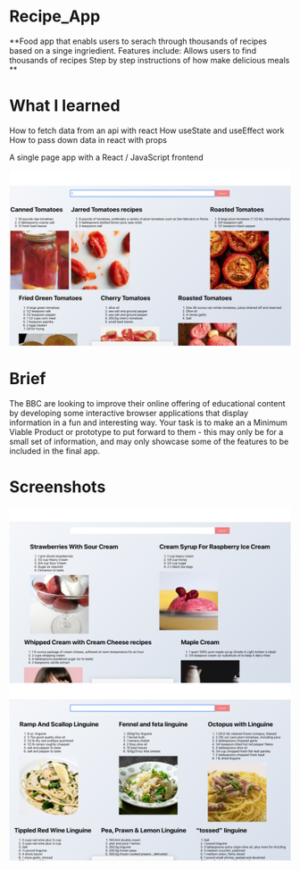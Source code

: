 # Recipe_App
**Food app that enabls users to serach through thousands of recipes based on a singe ingriedient. 
Features include:
Allows users to find thousands of recipes
Step by step instructions of how make delicious meals
**

# What I learned
How to fetch data from an api with react
How useState and useEffect work
How to pass down data in react with props


A single page app with a React / JavaScript frontend

![](https://github.com/timmlaxton/Recipe_App/blob/master/Screenshots/Tomatoes.png?raw=true)

# Brief

The BBC are looking to improve their online offering of educational content by developing some interactive browser applications that display information in a fun and interesting way. Your task is to make an a Minimum Viable Product or prototype to put forward to them - this may only be for a small set of information, and may only showcase some of the features to be included in the final app.


# Screenshots

![](https://github.com/timmlaxton/Recipe_App/blob/master/Screenshots/Strawberries.png?raw=true)
![](https://github.com/timmlaxton/Recipe_App/blob/master/Screenshots/Pasta.png?raw=true)
